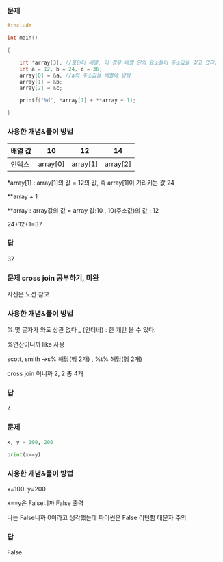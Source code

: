 ### 문제

```c
#include

int main()

{

    int *array[3]; //포인터 배열, 이 경우 배열 안의 요소들이 주소값을 갖고 있다.
    int a = 12, b = 24, c = 36;
    array[0] = &a; //a의 주소값을 배열에 넣음 
    array[1] = &b;
    array[2] = &c;

    printf("%d", *array[1] + **array + 1);

}
```

### 사용한 개념&풀이 방법

| 배열 값 | 10 | 12 | 14 |
| --- | --- | --- | --- |
| 인덱스 | array[0] | array[1] | array[2] |

*array[1] : array[1]의 값 = 12의 값, 즉 array[1]이 가리키는 값 24

**array + 1

**array : array값의 값 = array 값:10 , 10(주소값)의 값 : 12

24+12+1=37

### 답

37

### 문제 cross join 공부하기, 미완
사진은 노션 참고

### 사용한 개념&풀이 방법

%:몇 글자가 와도 상관 없다 _ (언더바) : 한 개만 올 수 있다.

%연산이니까 like 사용

scott, smith →s% 해당(행 2개) , %t% 해당(행 2개)

cross join 이니까 2, 2 총 4개

### 답

4

### 문제

```python
x, y = 100, 200

print(x==y)
```

### 사용한 개념&풀이 방법

x=100. y=200

x==y은 False니까 False 출력

나는 False니까 0이라고 생각했는데 파이썬은 False 리턴함 대문자 주의

### 답

False
